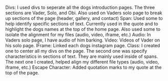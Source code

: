 Divs: I used divs to seperate all the dogs introduction pages. The three sections are Vader, Solo, and Obi. Also used on Vaders solo page to break up sections of the page (header, gallery, and contact)
Span: Used some to help identify specific sections of text. Currently used in the quote and to highlight the dogs names at the top of the home page. Also used some to isolate the alignment for my files (audio, video, iframe, etc.)
Audio: In Vaders solo page, I have audio of him barking.
Video: Videos of Vader on his solo page. 
IFrame: Linked each dogs instagram page.
Class: I created one to center all my divs on the page. The second one was specify characteristics in sections of text. They are mainly used inside of spans. The next one I created, helped align my different file types (audio, video, iframe, etc.)
Escape Character: Added quotation marks to my quote at the top of the page. 
